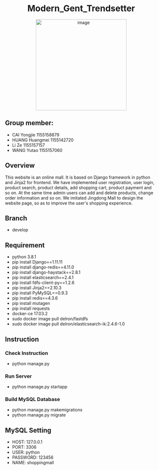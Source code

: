<div align="center">
  
# Modern_Gent_Trendsetter
<img width="300" alt="image" src="https://github.com/kkms-14/Modern_Gent_Trendsetter/assets/74400595/c25e80fb-86d2-4c95-b013-3de6ee55c602">
</div>

## Group member:
* CAI Yongjie 1155158879
* HUANG Huangmei 1155142720
* Li Ze 1155157157
* WANG Yutao 1155157060
## Overview
This website is an online mall. It is based on Django framework in python and Jinja2 for frontend. We have implemented user registration, user login, product search, product details, add shopping cart, product payment and so on. At the same time admin users can add and delete products, change order information and so on. We imitated Jingdong Mall to design the website page, so as to improve the user's shopping experience.
## Branch
* develop
## Requirement
* python 3.8.1
* pip install Django==1.11.11
* pip install django-redis==4.11.0
* pip install django-haystack==2.8.1
* pip install elasticsearch==2.4.1
* pip install fdfs-client-py==1.2.6
* pip install Jinja2==2.10.3
* pip install PyMySQL==0.9.3
* pip install redis==4.3.6
* pip install mutagen
* pip install requests
* docker-ce 17.03.2
* sudo docker image pull delron/fastdfs
* sudo docker image pull delron/elasticsearch-ik:2.4.6-1.0
## Instruction
### Check Instruction
* python manage.py
### Run Server
* python manage.py startapp
### Build MySQL Database
* python manage.py makemigrations
* python manage.py migrate
## MySQL Setting
* HOST: 127.0.0.1
* PORT: 3306
* USER: python
* PASSWORD: 123456
* NAME: shoppingmall 

